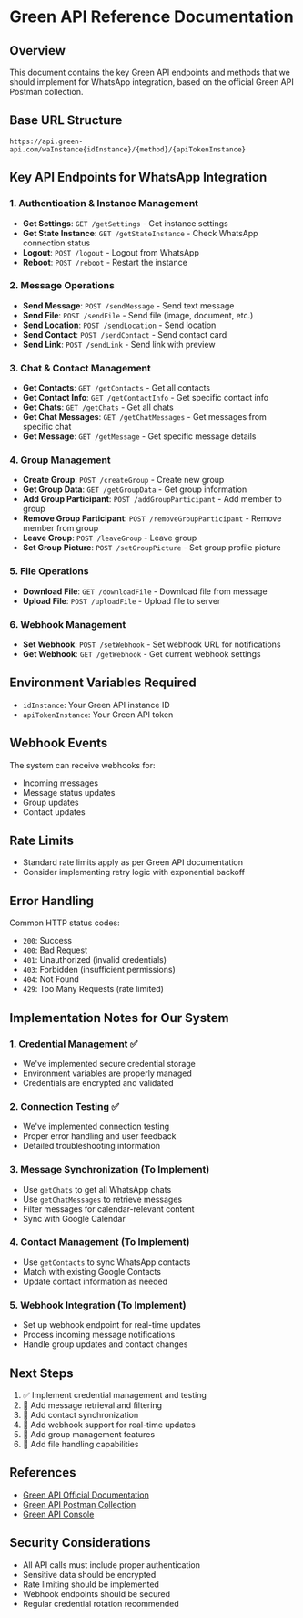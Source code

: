 # Green API Reference Documentation

## Overview
This document contains the key Green API endpoints and methods that we should implement for WhatsApp integration, based on the official Green API Postman collection.

## Base URL Structure
```
https://api.green-api.com/waInstance{idInstance}/{method}/{apiTokenInstance}
```

## Key API Endpoints for WhatsApp Integration

### 1. Authentication & Instance Management
- **Get Settings**: `GET /getSettings` - Get instance settings
- **Get State Instance**: `GET /getStateInstance` - Check WhatsApp connection status
- **Logout**: `POST /logout` - Logout from WhatsApp
- **Reboot**: `POST /reboot` - Restart the instance

### 2. Message Operations
- **Send Message**: `POST /sendMessage` - Send text message
- **Send File**: `POST /sendFile` - Send file (image, document, etc.)
- **Send Location**: `POST /sendLocation` - Send location
- **Send Contact**: `POST /sendContact` - Send contact card
- **Send Link**: `POST /sendLink` - Send link with preview

### 3. Chat & Contact Management
- **Get Contacts**: `GET /getContacts` - Get all contacts
- **Get Contact Info**: `GET /getContactInfo` - Get specific contact info
- **Get Chats**: `GET /getChats` - Get all chats
- **Get Chat Messages**: `GET /getChatMessages` - Get messages from specific chat
- **Get Message**: `GET /getMessage` - Get specific message details

### 4. Group Management
- **Create Group**: `POST /createGroup` - Create new group
- **Get Group Data**: `GET /getGroupData` - Get group information
- **Add Group Participant**: `POST /addGroupParticipant` - Add member to group
- **Remove Group Participant**: `POST /removeGroupParticipant` - Remove member from group
- **Leave Group**: `POST /leaveGroup` - Leave group
- **Set Group Picture**: `POST /setGroupPicture` - Set group profile picture

### 5. File Operations
- **Download File**: `GET /downloadFile` - Download file from message
- **Upload File**: `POST /uploadFile` - Upload file to server

### 6. Webhook Management
- **Set Webhook**: `POST /setWebhook` - Set webhook URL for notifications
- **Get Webhook**: `GET /getWebhook` - Get current webhook settings

## Environment Variables Required
- `idInstance`: Your Green API instance ID
- `apiTokenInstance`: Your Green API token

## Webhook Events
The system can receive webhooks for:
- Incoming messages
- Message status updates
- Group updates
- Contact updates

## Rate Limits
- Standard rate limits apply as per Green API documentation
- Consider implementing retry logic with exponential backoff

## Error Handling
Common HTTP status codes:
- `200`: Success
- `400`: Bad Request
- `401`: Unauthorized (invalid credentials)
- `403`: Forbidden (insufficient permissions)
- `404`: Not Found
- `429`: Too Many Requests (rate limited)

## Implementation Notes for Our System

### 1. Credential Management ✅
- We've implemented secure credential storage
- Environment variables are properly managed
- Credentials are encrypted and validated

### 2. Connection Testing ✅
- We've implemented connection testing
- Proper error handling and user feedback
- Detailed troubleshooting information

### 3. Message Synchronization (To Implement)
- Use `getChats` to get all WhatsApp chats
- Use `getChatMessages` to retrieve messages
- Filter messages for calendar-relevant content
- Sync with Google Calendar

### 4. Contact Management (To Implement)
- Use `getContacts` to sync WhatsApp contacts
- Match with existing Google Contacts
- Update contact information as needed

### 5. Webhook Integration (To Implement)
- Set up webhook endpoint for real-time updates
- Process incoming message notifications
- Handle group updates and contact changes

## Next Steps
1. ✅ Implement credential management and testing
2. 🔄 Add message retrieval and filtering
3. 🔄 Add contact synchronization
4. 🔄 Add webhook support for real-time updates
5. 🔄 Add group management features
6. 🔄 Add file handling capabilities

## References
- [Green API Official Documentation](https://green-api.com/en/docs/)
- [Green API Postman Collection](https://www.postman.com/green-api-2991/green-api/overview)
- [Green API Console](https://console.green-api.com/)

## Security Considerations
- All API calls must include proper authentication
- Sensitive data should be encrypted
- Rate limiting should be implemented
- Webhook endpoints should be secured
- Regular credential rotation recommended



















